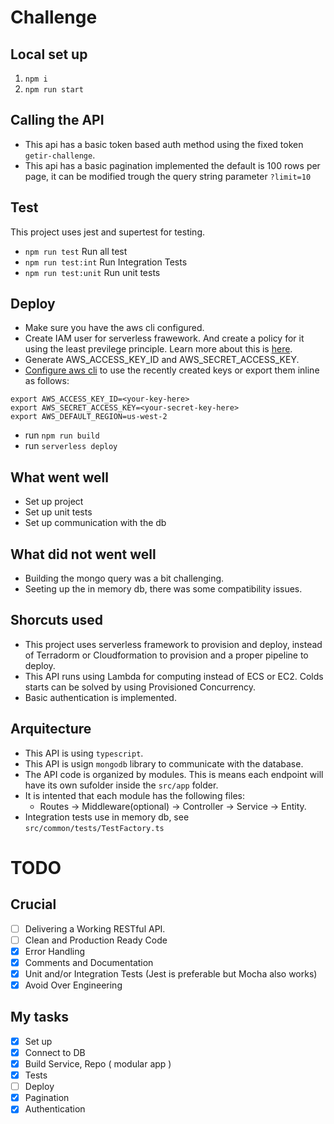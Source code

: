 # Challenge

## Local set up

1. `npm i`
2. `npm run start`

## Calling the API

- This api has a basic token based auth method using the fixed token `getir-challenge`.
- This api has a basic pagination implemented the default is 100 rows per page, it can be modified trough the query string parameter `?limit=10`
  
## Test

This project uses jest and supertest for testing. 

- `npm run test`  Run all test
- `npm run test:int` Run Integration Tests
- `npm run test:unit` Run unit tests

## Deploy

- Make sure you have the aws cli configured.
- Create IAM user for serverless frawework. And create a policy for it using the least previlege principle. Learn more about this is [here](https://www.serverless.com/blog/abcs-of-iam-permissions/#managing-permissions-for-the-serverless-framework-user).
- Generate AWS_ACCESS_KEY_ID and AWS_SECRET_ACCESS_KEY.
- [Configure aws cli](https://aws.amazon.com/getting-started/guides/setup-environment/module-three/) to use the recently created keys or export them inline as follows:

```console	
export AWS_ACCESS_KEY_ID=<your-key-here>
export AWS_SECRET_ACCESS_KEY=<your-secret-key-here>
export AWS_DEFAULT_REGION=us-west-2
```
- run `npm run build`
- run `serverless deploy`

## What went well
- Set up project
- Set up unit tests
- Set up communication with the db

## What did not went well
- Building the mongo query was a bit challenging.
- Seeting up the in memory db, there was some compatibility issues.

## Shorcuts used

- This project uses serverless framework to provision and deploy, instead of Terradorm or Cloudformation to provision and a proper pipeline to deploy.
- This API runs using Lambda for computing instead of ECS or EC2. Colds starts can be solved by using Provisioned Concurrency.
- Basic authentication is implemented.

## Arquitecture

- This API is using `typescript`.
- This API is usign `mongodb` library to communicate with the database.
- The API code is organized by modules. This is means each endpoint will have its own sufolder inside the `src/app` folder.
- It is intented that each module has the following files: 
  - Routes -> Middleware(optional) -> Controller -> Service -> Entity.
- Integration tests use in memory db, see `src/common/tests/TestFactory.ts`

# TODO

## Crucial 
- [ ] Delivering a Working RESTful API. 
- [ ] Clean and Production Ready Code 
- [x] Error Handling 
- [x] Comments and Documentation 
- [x] Unit and/or Integration Tests (Jest is preferable but Mocha also works) 
- [x] Avoid Over Engineering 

## My tasks
- [x] Set up
- [x] Connect to DB
- [x] Build Service, Repo ( modular app )
- [x] Tests
- [ ] Deploy
- [x] Pagination
- [x] Authentication